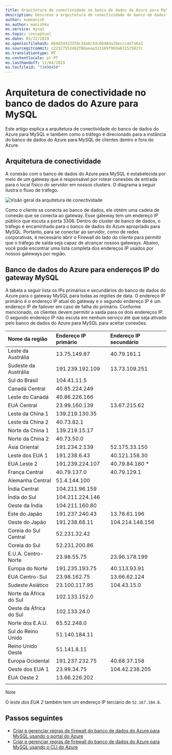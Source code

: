 ```yaml
---
title: Arquitetura de conectividade no banco de dados do Azure para MySQL
description: Descreve a arquitetura de conectividade do banco de dados do Azure para o servidor MySQL.
author: kummanish
ms.author: manishku
ms.service: mysql
ms.topic: conceptual
ms.date: 05/22/2019
ms.openlocfilehash: 664d3d4333f8c34a8c5dc6648da2beccc4d7a6a2
ms.sourcegitcommit: c22327552d62f88aeaa321189f9b9a631525027c
ms.translationtype: MT
ms.contentlocale: pt-PT
ms.lasthandoff: 11/04/2019
ms.locfileid: "73498450"
---
```

# <a name="connectivity-architecture-in-azure-database-for-mysql"></a>Arquitetura de conectividade no banco de dados do Azure para MySQL
Este artigo explica a arquitetura de conectividade do banco de dados do Azure para MySQL e também como o tráfego é direcionado para a instância do banco de dados do Azure para MySQL de clientes dentro e fora do Azure.

## <a name="connectivity-architecture"></a>Arquitetura de conectividade
A conexão com o banco de dados do Azure para MySQL é estabelecida por meio de um gateway que é responsável por rotear conexões de entrada para o local físico do servidor em nossos clusters. O diagrama a seguir ilustra o fluxo de tráfego.

![Visão geral da arquitetura de conectividade](./media/concepts-connectivity-architecture/connectivity-architecture-overview-proxy.png)

Como o cliente se conecta ao banco de dados, ele obtém uma cadeia de conexão que se conecta ao gateway. Esse gateway tem um endereço IP público que escuta a porta 3306. Dentro do cluster de banco de dados, o tráfego é encaminhado para o banco de dados do Azure apropriado para MySQL. Portanto, para se conectar ao servidor, como de redes corporativas, é necessário abrir o Firewall do lado do cliente para permitir que o tráfego de saída seja capaz de alcançar nossos gateways. Abaixo, você pode encontrar uma lista completa dos endereços IP usados por nossos gateways por região.

## <a name="azure-database-for-mysql-gateway-ip-addresses"></a>Banco de dados do Azure para endereços IP do gateway MySQL
A tabela a seguir lista os IPs primários e secundários do banco de dados do Azure para o gateway MySQL para todas as regiões de data. O endereço IP primário é o endereço IP atual do gateway e o segundo endereço IP é um endereço IP de failover em caso de falha do primário. Conforme mencionado, os clientes devem permitir a saída para os dois endereços IP. O segundo endereço IP não escuta em nenhum serviço até que seja ativado pelo banco de dados do Azure para MySQL para aceitar conexões.

| **Nome da região** | **Endereço IP primário** | **Endereço IP secundário** |
|:----------------|:-------------|:------------------------|
| Leste da Austrália | 13.75.149.87 | 40.79.161.1 |
| Sudeste da Austrália | 191.239.192.109 | 13.73.109.251 |
| Sul do Brasil | 104.41.11.5 | |
| Canadá Central | 40.85.224.249 | |
| Leste do Canadá | 40.86.226.166 | |
| EUA Central | 23.99.160.139 | 13.67.215.62 |
| Leste da China 1 | 139.219.130.35 | |
| Leste da China 2 | 40.73.82.1 | |
| Norte da China 1 | 139.219.15.17 | |
| Norte da China 2 | 40.73.50.0 | |
| Ásia Oriental | 191.234.2.139 | 52.175.33.150 |
| Leste dos EUA 1 | 191.238.6.43 | 40.121.158.30 |
| EUA Leste 2 | 191.239.224.107 | 40.79.84.180 * |
| França Central | 40.79.137.0 | 40.79.129.1 |
| Alemanha Central | 51.4.144.100 | |
| Índia Central | 104.211.96.159 | |
| Índia do Sul | 104.211.224.146 | |
| Oeste da Índia | 104.211.160.80 | |
| Este do Japão | 191.237.240.43 | 13.78.61.196 |
| Oeste do Japão | 191.238.68.11 | 104.214.148.156 |
| Coreia do Sul Central | 52.231.32.42 | |
| Coreia do Sul | 52.231.200.86 |  |
| E.U.A. Centro-Norte | 23.98.55.75 | 23.96.178.199 |
| Europa do Norte | 191.235.193.75 | 40.113.93.91 |
| EUA Centro-Sul | 23.98.162.75 | 13.66.62.124 |
| Sudeste Asiático | 23.100.117.95 | 104.43.15.0 |
| Norte da África do Sul | 102.133.152.0 | |
| Oeste da África do Sul | 102.133.24.0 | |
| Norte dos E.A.U. | 65.52.248.0 | |
| Sul do Reino Unido | 51.140.184.11 | |
| Reino Unido Oeste | 51.141.8.11| |
| Europa Ocidental | 191.237.232.75 | 40.68.37.158 |
| Oeste dos EUA 1 | 23.99.34.75 | 104.42.238.205 |
| EUA Oeste 2 | 13.66.226.202 | |
||||

> [!NOTE]
> O *leste dos EUA 2* também tem um endereço IP terciário de `52.167.104.0`.

## <a name="next-steps"></a>Passos seguintes

* [Criar e gerenciar regras de firewall do banco de dados do Azure para MySQL usando o portal do Azure](./howto-manage-firewall-using-portal.md)
* [Criar e gerenciar regras de firewall do banco de dados do Azure para MySQL usando o CLI do Azure](./howto-manage-firewall-using-cli.md)


